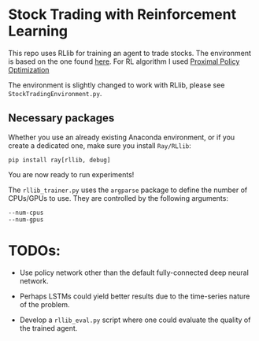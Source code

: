 # Stock Trading with Reinforcement Learning

This repo uses RLlib for training an agent to trade stocks. The environment is based on the one found [here](https://github.com/notadamking/Stock-Trading-Environment). For RL algorithm I used [Proximal Policy Optimization](https://arxiv.org/abs/1707.06347)


The environment is slightly changed to work with RLlib, please see `StockTradingEnvironment.py`.


## Necessary packages

Whether you use an already existing Anaconda environment, or if you create a dedicated one, make sure you install `Ray/RLlib`:

```
pip install ray[rllib, debug]
```

You are now ready to run experiments!

The `rllib_trainer.py` uses the `argparse` package to define the number of CPUs/GPUs to use. They are controlled by the following arguments:

```
--num-cpus
--num-gpus
```
# TODOs:

 - Use policy network other than the default fully-connected deep neural network.
  * Perhaps LSTMs could yield better results due to the time-series nature of the problem.
 - Develop a `rllib_eval.py` script where one could evaluate the quality of the trained agent.
